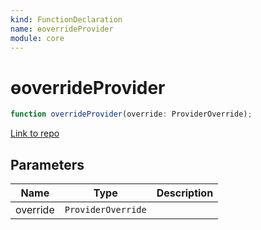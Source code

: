 ```yaml
---
kind: FunctionDeclaration
name: ɵoverrideProvider
module: core
---
```


# ɵoverrideProvider

```ts
function overrideProvider(override: ProviderOverride);
```

[Link to repo](https://github.com/timdeschryver/angular/blob/master/packages/core/src/view/entrypoint.ts#L18-L21)

## Parameters

| Name     | Type               | Description |
| -------- | ------------------ | ----------- |
| override | `ProviderOverride` |             |
